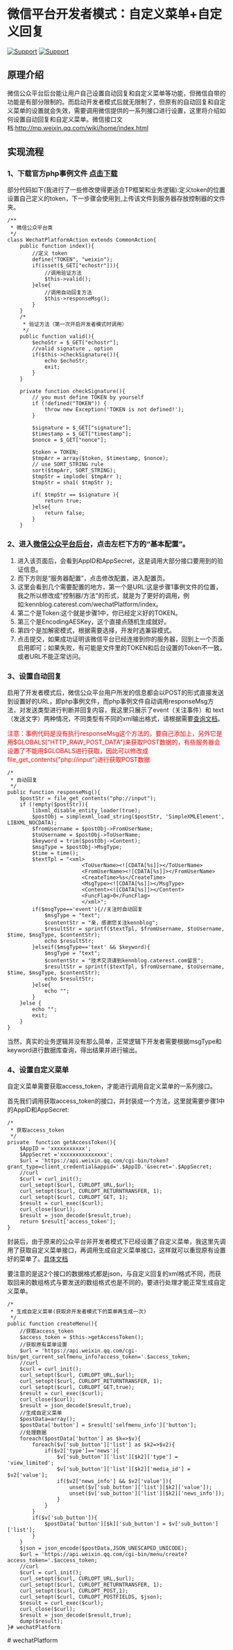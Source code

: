 # 微信平台开发者模式：自定义菜单+自定义回复
[![Support](https://img.shields.io/badge/support-PHP-blue.svg?style=flat)](http://www.php.net/)
[![Support](https://img.shields.io/badge/support-ThinkPHP-red.svg?style=flat)](http://www.thinkphp.cn/)

## 原理介绍
微信公众平台后台能让用户自己设置自动回复和自定义菜单等功能，但微信自带的功能是有部分限制的。而启动开发者模式后就无限制了，但原有的自动回复和自定义菜单的设置就会失效，需要调用微信提供的一系列接口进行设置，这里将介绍如何设置自动回复和自定义菜单。微信接口文档:<a href="http://mp.weixin.qq.com/wiki/home/index.html">http://mp.weixin.qq.com/wiki/home/index.html</a>


## 实现流程
### 1、下载官方php事例文件   <a href="http://mp.weixin.qq.com/mpres/htmledition/res/wx_sample.20140819.zip">点击下载</a>
部分代码如下(我进行了一些修改使得更适合TP框架和业务逻辑):定义token的位置设置自己定义的token，下一步骤会使用到,上传该文件到服务器存放控制器的文件夹。
	
	/**
	 * 微信公众平台类
	 */
	class WechatPlatformAction extends CommonAction{
	    public function index(){
	        //定义 token
	        define("TOKEN", "weixin");
	        if(isset($_GET["echostr"])){
	            //调用验证方法
	            $this->valid();
	        }else{
	            //调用自动回复方法
	            $this->responseMsg();
	        }
	    }
	    /*
	     * 验证方法（第一次开启开发者模式时调用）
	     */
	    public function valid(){
	        $echoStr = $_GET["echostr"];
	        //valid signature , option
	        if($this->checkSignature()){
	            echo $echoStr;
	            exit;
	        }
	    }
		
	    private function checkSignature(){
	        // you must define TOKEN by yourself
	        if (!defined("TOKEN")) {
	            throw new Exception('TOKEN is not defined!');
	        }
	
	        $signature = $_GET["signature"];
	        $timestamp = $_GET["timestamp"];
	        $nonce = $_GET["nonce"];
	
	        $token = TOKEN;
	        $tmpArr = array($token, $timestamp, $nonce);
	        // use SORT_STRING rule
	        sort($tmpArr, SORT_STRING);
	        $tmpStr = implode( $tmpArr );
	        $tmpStr = sha1( $tmpStr );
	
	        if( $tmpStr == $signature ){
	            return true;
	        }else{
	            return false;
	        }
	    }
### 2、进入<a href="https://mp.weixin.qq.com/">微信公众平台后台</a>，点击左栏下方的“基本配置”。
   1. 进入该页面后，会看到AppID和AppSecret，这是调用大部分接口要用到的验证信息。
   2. 而下方则是“服务器配置”，点击修改配置，进入配置页。
   3. 这里会看到几个需要配置的地方，第一个是URL:这是步骤1事例文件的位置，我之所以修改成"控制器/方法"的形式，就是为了更好的调用，例如:kennblog.caterest.com/wechatPlatform/index。
   4. 第二个是Token:这个就是步骤1中，你已经定义好的TOKEN。
   5. 第三个是EncodingAESKey，这个直接点随机生成就好。
   6. 第四个是加解密模式，根据需要选择，开发时选兼容模式。
   7. 点击提交，如果成功证明该微信平台已经连接到你的服务器，回到上一个页面启用即可；如果失败，有可能是文件里的TOKEN和后台设置的Token不一致，或者URL不能正常访问。
### 3、设置自动回复
启用了开发者模式后，微信公众平台用户所发的信息都会以POST的形式直接发送到设置好的URL，即php事例文件，而php事例文件自动调用responseMsg方法，对发送类型进行判断并回复内容，我这里只展示了event（关注事件）和 text（发送文字）两种情况，不同类型有不同的xml输出格式，请根据需要<a href="http://mp.weixin.qq.com/wiki/1/6239b44c206cab9145b1d52c67e6c551.html">查询文档</a>。

<font color="red">注意：事例代码是没有执行responseMsg这个方法的，要自己添加上，另外它是用$GLOBALS["HTTP_RAW_POST_DATA"]来获取POST数据的，有些服务器会设置了不能用$GLOBALS进行获取，因此可以修改成file_get_contents("php://input")进行获取POST数据</font>
     
	
	/*
     * 自动回复
     */
    public function responseMsg(){
        $postStr = file_get_contents("php://input");
        if (!empty($postStr)){
            libxml_disable_entity_loader(true);
            $postObj = simplexml_load_string($postStr, 'SimpleXMLElement', LIBXML_NOCDATA);
            $fromUsername = $postObj->FromUserName;
            $toUsername = $postObj->ToUserName;
            $keyword = trim($postObj->Content);
            $msgType = $postObj->MsgType;
            $time = time();
            $textTpl = "<xml>
							<ToUserName><![CDATA[%s]]></ToUserName>
							<FromUserName><![CDATA[%s]]></FromUserName>
							<CreateTime>%s</CreateTime>
							<MsgType><![CDATA[%s]]></MsgType>
							<Content><![CDATA[%s]]></Content>
							<FuncFlag>0</FuncFlag>
							</xml>";
            if($msgType=='event'){//关注时自动回复
                $msgType = "text";
                $contentStr = "亲，感谢您关注kennblog";
                $resultStr = sprintf($textTpl, $fromUsername, $toUsername, $time, $msgType, $contentStr);
                echo $resultStr;
            }elseif($msgType=='text' && $keyword){
                $msgType = "text";
                $contentStr = "技术交流请到kennblog.caterest.com留言";
                $resultStr = sprintf($textTpl, $fromUsername, $toUsername, $time, $msgType, $contentStr);
                echo $resultStr;
            }else{
                echo "";
            }
        }else {
            echo "";
            exit;
        }
    }

当然，真实的业务逻辑并没有那么简单，正常逻辑下开发者需要根据msgType和keyword进行数据库查询，得出结果并进行输出。

### 4、设置自定义菜单
自定义菜单需要获取access_token，才能进行调用自定义菜单的一系列接口。

首先我们调用获取access_token的接口，并封装成一个方法，这里就需要步骤1中的AppID和AppSecret:

	/*
     * 获取access_token
     */
    private  function getAccessToken(){
        $AppID = 'xxxxxxxxxxx';
        $AppSecret ='xxxxxxxxxxxxxxx';
        $url = 'https://api.weixin.qq.com/cgi-bin/token?grant_type=client_credential&appid='.$AppID.'&secret='.$AppSecret;
        //curl
        $curl = curl_init();
        curl_setopt($curl, CURLOPT_URL,$url);
        curl_setopt($curl, CURLOPT_RETURNTRANSFER, 1);
        curl_setopt($curl, CURLOPT_GET, 1);
        $result = curl_exec($curl);
        curl_close($curl);
        $result = json_decode($result,true);
        return $result['access_token'];
    }

封装后，由于原来的公众平台非开发者模式下已经设置了自定义菜单，我这里先调用了获取自定义菜单接口，再调用生成自定义菜单接口，这样就可以重现原有设置好的菜单了。<a href="http://mp.weixin.qq.com/wiki/10/0234e39a2025342c17a7d23595c6b40a.html">具体文档</a>

要注意的是这2个接口的数据格式都是json，与自定义回复的xml格式不同，而获取回来的数组格式与要发送的数组格式也是不同的，要进行处理才能正常生成自定义菜单。

	/*
     * 生成自定义菜单(获取非开发者模式下的菜单再生成一次)
     */
    public function createMenu(){
        //获取access_token
        $access_token = $this->getAccessToken();
        //获取原有菜单设置
        $url = 'https://api.weixin.qq.com/cgi-bin/get_current_selfmenu_info?access_token='.$access_token;
        //curl
        $curl = curl_init();
        curl_setopt($curl, CURLOPT_URL,$url);
        curl_setopt($curl, CURLOPT_RETURNTRANSFER, 1);
        curl_setopt($curl, CURLOPT_GET,true);
        $result = curl_exec($curl);
        curl_close($curl);
        $result = json_decode($result,true);
        //生成自定义菜单
        $postData=array();
        $postData['button'] = $result['selfmenu_info']['button'];
        //处理数据
        foreach($postData['button'] as $k=>$v){
            foreach($v['sub_button']['list'] as $k2=>$v2){
                if($v2['type']=='news'){
                    $v['sub_button']['list'][$k2]['type'] = 'view_limited';
                    $v['sub_button']['list'][$k2]['media_id'] = $v2['value'];
                    if($v2['news_info'] && $v2['value']){
                        unset($v['sub_button']['list'][$k2]['value']);
                        unset($v['sub_button']['list'][$k2]['news_info']);
                    }
                }
            }
            if($v['sub_button']){
                $postData['button'][$k]['sub_button'] = $v['sub_button']['list'];
            }
        }
        $json = json_encode($postData,JSON_UNESCAPED_UNICODE);
        $url = 'https://api.weixin.qq.com/cgi-bin/menu/create?access_token='.$access_token;
        //curl
        $curl = curl_init();
        curl_setopt($curl, CURLOPT_URL,$url);
        curl_setopt($curl, CURLOPT_RETURNTRANSFER, 1);
        curl_setopt($curl, CURLOPT_POST,1);
        curl_setopt($curl, CURLOPT_POSTFIELDS, $json);
        $result = curl_exec($curl);
        curl_close($curl);
        $result = json_decode($result,true);
        dump($result);
    }#   w e c h a t P l a t f o r m  
 #   w e c h a t P l a t f o r m  
 